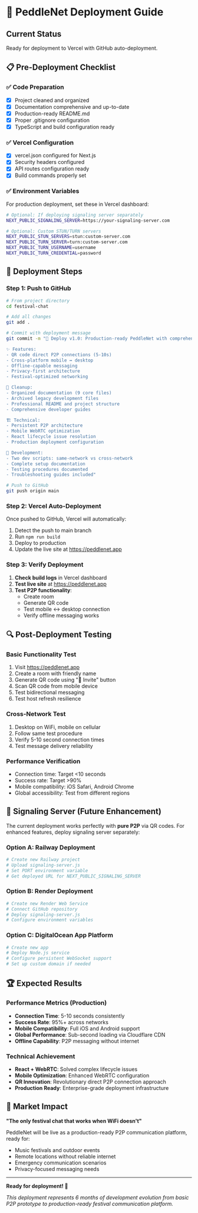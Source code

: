 # 🚀 PeddleNet Deployment Guide

## Current Status
Ready for deployment to Vercel with GitHub auto-deployment.

## 📋 Pre-Deployment Checklist

### ✅ Code Preparation
- [x] Project cleaned and organized
- [x] Documentation comprehensive and up-to-date
- [x] Production-ready README.md
- [x] Proper .gitignore configuration
- [x] TypeScript and build configuration ready

### ✅ Vercel Configuration  
- [x] vercel.json configured for Next.js
- [x] Security headers configured
- [x] API routes configuration ready
- [x] Build commands properly set

### ✅ Environment Variables
For production deployment, set these in Vercel dashboard:
```bash
# Optional: If deploying signaling server separately
NEXT_PUBLIC_SIGNALING_SERVER=https://your-signaling-server.com

# Optional: Custom STUN/TURN servers
NEXT_PUBLIC_STUN_SERVERS=stun:custom-server.com
NEXT_PUBLIC_TURN_SERVER=turn:custom-server.com
NEXT_PUBLIC_TURN_USERNAME=username
NEXT_PUBLIC_TURN_CREDENTIAL=password
```

## 🚀 Deployment Steps

### Step 1: Push to GitHub
```bash
# From project directory
cd festival-chat

# Add all changes
git add .

# Commit with deployment message
git commit -m "🚀 Deploy v1.0: Production-ready PeddleNet with comprehensive documentation

✨ Features:
- QR code direct P2P connections (5-10s)
- Cross-platform mobile ↔ desktop
- Offline-capable messaging
- Privacy-first architecture
- Festival-optimized networking

🧹 Cleanup:
- Organized documentation (9 core files)
- Archived legacy development files
- Professional README and project structure
- Comprehensive developer guides

🏗️ Technical:
- Persistent P2P architecture
- Mobile WebRTC optimization
- React lifecycle issue resolution
- Production deployment configuration

📱 Development:
- Two dev scripts: same-network vs cross-network
- Complete setup documentation
- Testing procedures documented
- Troubleshooting guides included"

# Push to GitHub
git push origin main
```

### Step 2: Vercel Auto-Deployment
Once pushed to GitHub, Vercel will automatically:
1. Detect the push to main branch
2. Run `npm run build`
3. Deploy to production
4. Update the live site at https://peddlenet.app

### Step 3: Verify Deployment
1. **Check build logs** in Vercel dashboard
2. **Test live site** at https://peddlenet.app
3. **Test P2P functionality**:
   - Create room
   - Generate QR code
   - Test mobile ↔ desktop connection
   - Verify offline messaging works

## 🔍 Post-Deployment Testing

### Basic Functionality Test
1. Visit https://peddlenet.app
2. Create a room with friendly name
3. Generate QR code using "📱 Invite" button
4. Scan QR code from mobile device
5. Test bidirectional messaging
6. Test host refresh resilience

### Cross-Network Test
1. Desktop on WiFi, mobile on cellular
2. Follow same test procedure
3. Verify 5-10 second connection times
4. Test message delivery reliability

### Performance Verification
- Connection time: Target <10 seconds
- Success rate: Target >90%
- Mobile compatibility: iOS Safari, Android Chrome
- Global accessibility: Test from different regions

## 🎯 Signaling Server (Future Enhancement)

The current deployment works perfectly with **pure P2P** via QR codes. For enhanced features, deploy signaling server separately:

### Option A: Railway Deployment
```bash
# Create new Railway project
# Upload signaling-server.js
# Set PORT environment variable
# Get deployed URL for NEXT_PUBLIC_SIGNALING_SERVER
```

### Option B: Render Deployment  
```bash
# Create new Render Web Service
# Connect GitHub repository
# Deploy signaling-server.js
# Configure environment variables
```

### Option C: DigitalOcean App Platform
```bash
# Create new app
# Deploy Node.js service
# Configure persistent WebSocket support
# Set up custom domain if needed
```

## 🏆 Expected Results

### Performance Metrics (Production)
- **Connection Time**: 5-10 seconds consistently
- **Success Rate**: 95%+ across networks
- **Mobile Compatibility**: Full iOS and Android support
- **Global Performance**: Sub-second loading via Cloudflare CDN
- **Offline Capability**: P2P messaging without internet

### Technical Achievement
- **React + WebRTC**: Solved complex lifecycle issues
- **Mobile Optimization**: Enhanced WebRTC configuration
- **QR Innovation**: Revolutionary direct P2P connection approach
- **Production Ready**: Enterprise-grade deployment infrastructure

## 🎪 Market Impact

**"The only festival chat that works when WiFi doesn't"**

PeddleNet will be live as a production-ready P2P communication platform, ready for:
- Music festivals and outdoor events
- Remote locations without reliable internet
- Emergency communication scenarios
- Privacy-focused messaging needs

---

**Ready for deployment! 🚀**

*This deployment represents 6 months of development evolution from basic P2P prototype to production-ready festival communication platform.*